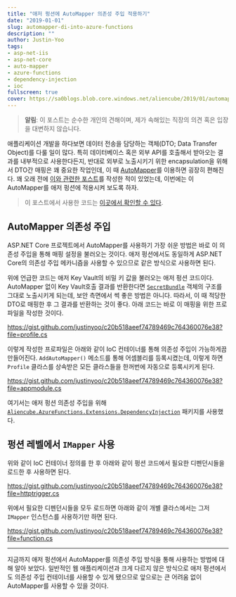 ```yaml
---
title: "애저 펑션에 AutoMapper 의존성 주입 적용하기"
date: "2019-01-01"
slug: automapper-di-into-azure-functions
description: ""
author: Justin-Yoo
tags:
- asp-net-iis
- asp-net-core
- auto-mapper
- azure-functions
- dependency-injection
- ioc
fullscreen: true
cover: https://sa0blogs.blob.core.windows.net/aliencube/2019/01/automapper-in-azure-functions-00.png
---
```


> **알림**: 이 포스트는 순수한 개인의 견해이며, 제가 속해있는 직장의 의견 혹은 입장을 대변하지 않습니다.

애플리케이션 개발을 하다보면 데이터 전송을 담당하는 객체(DTO; Data Transfer Object)를 다룰 일이 많다. 특히 데이터베이스 혹은 외부 API를 호출해서 받아오는 결과를 내부적으로 사용한다든지, 반대로 외부로 노출시키기 위한 encapsulation을 위해서 DTO간 매핑은 꽤 중요한 작업인데, 이 때 [AutoMapper](https://automapper.org)를 이용하면 굉장히 편해진다. 꽤 오래 전에 [이와 관련한 포스트](https://blog.aliencube.org/ko/2015/03/24/introducing-automapper/)를 작성한 적이 있었는데, 이번에는 이 AutoMapper를 애저 펑션에 적용시켜 보도록 하자.

> 이 포스트에서 사용한 코드는 [이곳에서 확인할 수 있다](https://github.com/aliencube/Key-Vault-Connector-for-Logic-Apps).

## AutoMapper 의존성 주입

ASP.NET Core 프로젝트에서 AutoMapper를 사용하기 가장 쉬운 방법은 바로 이 의존성 주입을 통해 매핑 설정을 불러오는 것이다. 애저 펑션에서도 동일하게 ASP.NET Core의 의존성 주입 메카니즘을 사용할 수 있으므로 같은 방식으로 사용하면 된다.

위에 언급한 코드는 애저 Key Vault의 비밀 키 값을 불러오는 애저 펑션 코드이다. AutoMapper 없이 Key Vault호출 결과를 반환한다면 [`SecretBundle`](https://docs.microsoft.com/en-us/dotnet/api/microsoft.azure.keyvault.models.secretbundle) 객체의 구조를 그대로 노출시키게 되는데, 보안 측면에서 썩 좋은 방법은 아니다. 따라서, 이 때 적당한 DTO로 매핑한 후 그 결과를 반환하는 것이 좋다. 아래 코드는 바로 이 매핑을 위한 프로파일을 작성한 것이다.

https://gist.github.com/justinyoo/c20b518aeef74789469c764360076e38?file=profile.cs

이렇게 작성한 프로파일은 아래와 같이 IoC 컨테이너를 통해 의존성 주입이 가능하게끔 만들어진다. `AddAutoMapper()` 메소드를 통해 어셈블리를 등록시켰는데, 이렇게 하면 `Profile` 클라스를 상속받은 모든 클라스들을 한꺼번에 자동으로 등록시키게 된다.

https://gist.github.com/justinyoo/c20b518aeef74789469c764360076e38?file=appmodule.cs

여기서는 애저 펑션 의존성 주입을 위해 [`Aliencube.AzureFunctions.Extensions.DependencyInjection`](https://www.nuget.org/packages/Aliencube.AzureFunctions.Extensions.DependencyInjection/) 패키지를 사용했다.

## 펑션 레벨에서 `IMapper` 사용

위와 같이 IoC 컨테이너 정의를 한 후 아래와 같이 펑션 코드에서 필요한 디펜던시들을 로드한 후 사용하면 된다.

https://gist.github.com/justinyoo/c20b518aeef74789469c764360076e38?file=httptrigger.cs

위에서 필요한 디펜던시들을 모두 로드하면 아래와 같이 개별 클라스에서는 그저 `IMapper` 인스턴스를 사용하기만 하면 된다.

https://gist.github.com/justinyoo/c20b518aeef74789469c764360076e38?file=function.cs

* * *

지금까지 애저 펑션에서 AutoMapper를 의존성 주입 방식을 통해 사용하는 방법에 대해 알아 보았다. 일반적인 웹 애플리케이션과 크게 다르지 않은 방식으로 애저 펑션에서도 의존성 주입 컨테이너를 사용할 수 있게 됐으므로 앞으로는 큰 어려움 없이 AutoMapper를 사용할 수 있을 것이다.
